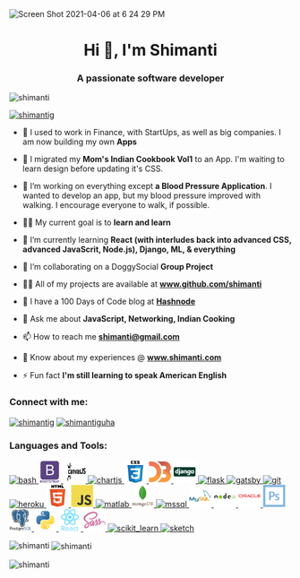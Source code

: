 <img width="32" alt="Screen Shot 2021-04-06 at 6 24 29 PM" src="https://user-images.githubusercontent.com/676501/113797061-6597a600-9705-11eb-9435-75907ce1ea1c.png">
<h1 align="center">Hi 👋, I'm Shimanti</h1>
<h3 align="center">A passionate software developer </h3>

<p align="left"> <img src="https://komarev.com/ghpvc/?username=shimanti&label=Profile%20views&color=0e75b6&style=flat" alt="shimanti" /> </p>

<p align="left"> <a href="https://twitter.com/shimantig" target="blank"><img src="https://img.shields.io/twitter/follow/shimantig?logo=twitter&style=for-the-badge" alt="shimantig" /></a> </p>

- 🌱 I used to work in Finance, with StartUps, as well as big companies. I am now building my own **Apps**

- 🤝 I migrated my **Mom's Indian Cookbook Vol1** to an App.  I'm waiting to learn design before updating it's CSS.

- 🔭 I’m working on everything except **a Blood Pressure Application**. I wanted to develop an app, but my blood pressure improved with walking. I encourage everyone to walk, if possible.

- 👨‍💻 My current goal is to **learn and learn**

- 🌱 I’m currently learning **React (with interludes back into advanced CSS, advanced JavaScrit, Node.js), Django, ML, & everything**

- 👯 I’m collaborating on a DoggySocial **Group Project**



- 👨‍💻 All of my projects are available at **www.github.com/shimanti**

- 📝 I have a 100 Days of Code blog at **<a href="https://hashnode.com/post/my-path-to-software-engineering-ckv2i6ugx0grlp5s1h3hd7dfw">Hashnode</a>**

- 💬 Ask me about **JavaScript, Networking, Indian Cooking**

- 📫 How to reach me **shimanti@gmail.com**

- 📄 Know about my experiences @ **www.shimanti.com** 

- ⚡ Fun fact **I'm still learning to speak American English**

<h3 align="left">Connect with me:</h3>
<p align="left">
<a href="https://twitter.com/shimantig" target="blank"><img align="center" src="https://cdn.jsdelivr.net/npm/simple-icons@3.0.1/icons/twitter.svg" alt="shimantig" height="30" width="40" /></a>
<a href="https://linkedin.com/in/shimantiguha" target="blank"><img align="center" src="https://cdn.jsdelivr.net/npm/simple-icons@3.0.1/icons/linkedin.svg" alt="shimantiguha" height="30" width="40" /></a>


<h3 align="left">Languages and Tools:</h3>
<p align="left"> <a href="https://www.gnu.org/software/bash/" target="_blank"> <img src="https://www.vectorlogo.zone/logos/gnu_bash/gnu_bash-icon.svg" alt="bash" width="40" height="40"/> </a> <a href="https://getbootstrap.com" target="_blank"> <img src="https://raw.githubusercontent.com/devicons/devicon/master/icons/bootstrap/bootstrap-plain-wordmark.svg" alt="bootstrap" width="40" height="40"/> </a> <a href="https://canvasjs.com" target="_blank"> <img src="https://raw.githubusercontent.com/Hardik0307/Hardik0307/master/assets/canvasjs-charts.svg" alt="canvasjs" width="40" height="40"/> </a> <a href="https://www.chartjs.org" target="_blank"> <img src="https://www.chartjs.org/media/logo-title.svg" alt="chartjs" width="40" height="40"/> </a> <a href="https://www.w3schools.com/css/" target="_blank"> <img src="https://raw.githubusercontent.com/devicons/devicon/master/icons/css3/css3-original-wordmark.svg" alt="css3" width="40" height="40"/> </a> <a href="https://d3js.org/" target="_blank"> <img src="https://raw.githubusercontent.com/devicons/devicon/master/icons/d3js/d3js-original.svg" alt="d3js" width="40" height="40"/> </a> <a href="https://www.djangoproject.com/" target="_blank"> <img src="https://raw.githubusercontent.com/devicons/devicon/master/icons/django/django-original.svg" alt="django" width="40" height="40"/> </a> <a href="https://flask.palletsprojects.com/" target="_blank"> <img src="https://www.vectorlogo.zone/logos/pocoo_flask/pocoo_flask-icon.svg" alt="flask" width="40" height="40"/> </a> <a href="https://www.gatsbyjs.com/" target="_blank"> <img src="https://www.vectorlogo.zone/logos/gatsbyjs/gatsbyjs-icon.svg" alt="gatsby" width="40" height="40"/> </a> <a href="https://git-scm.com/" target="_blank"> <img src="https://www.vectorlogo.zone/logos/git-scm/git-scm-icon.svg" alt="git" width="40" height="40"/> </a> <a href="https://heroku.com" target="_blank"> <img src="https://www.vectorlogo.zone/logos/heroku/heroku-icon.svg" alt="heroku" width="40" height="40"/> </a> <a href="https://www.w3.org/html/" target="_blank"> <img src="https://raw.githubusercontent.com/devicons/devicon/master/icons/html5/html5-original-wordmark.svg" alt="html5" width="40" height="40"/> </a> <a href="https://developer.mozilla.org/en-US/docs/Web/JavaScript" target="_blank"> <img src="https://raw.githubusercontent.com/devicons/devicon/master/icons/javascript/javascript-original.svg" alt="javascript" width="40" height="40"/> </a> <a href="https://www.mathworks.com/" target="_blank"> <img src="https://raw.githubusercontent.com/simple-icons/simple-icons/master/icons/mathworks.svg" alt="matlab" width="40" height="40"/> </a> <a href="https://www.mongodb.com/" target="_blank"> <img src="https://raw.githubusercontent.com/devicons/devicon/master/icons/mongodb/mongodb-original-wordmark.svg" alt="mongodb" width="40" height="40"/> </a> <a href="https://www.microsoft.com/en-us/sql-server" target="_blank"> <img src="https://cdn.worldvectorlogo.com/logos/microsoft-sql-server.svg" alt="mssql" width="40" height="40"/> </a> <a href="https://www.mysql.com/" target="_blank"> <img src="https://raw.githubusercontent.com/devicons/devicon/master/icons/mysql/mysql-original-wordmark.svg" alt="mysql" width="40" height="40"/> </a> <a href="https://nodejs.org" target="_blank"> <img src="https://raw.githubusercontent.com/devicons/devicon/master/icons/nodejs/nodejs-original-wordmark.svg" alt="nodejs" width="40" height="40"/> </a> <a href="https://www.oracle.com/" target="_blank"> <img src="https://raw.githubusercontent.com/devicons/devicon/master/icons/oracle/oracle-original.svg" alt="oracle" width="40" height="40"/> </a> <a href="https://www.photoshop.com/en" target="_blank"> <img src="https://raw.githubusercontent.com/devicons/devicon/master/icons/photoshop/photoshop-line.svg" alt="photoshop" width="40" height="40"/> </a> <a href="https://www.postgresql.org" target="_blank"> <img src="https://raw.githubusercontent.com/devicons/devicon/master/icons/postgresql/postgresql-original-wordmark.svg" alt="postgresql" width="40" height="40"/> </a> <a href="https://www.python.org" target="_blank"> <img src="https://raw.githubusercontent.com/devicons/devicon/master/icons/python/python-original.svg" alt="python" width="40" height="40"/> </a> <a href="https://reactjs.org/" target="_blank"> <img src="https://raw.githubusercontent.com/devicons/devicon/master/icons/react/react-original-wordmark.svg" alt="react" width="40" height="40"/> </a> <a href="https://sass-lang.com" target="_blank"> <img src="https://raw.githubusercontent.com/devicons/devicon/master/icons/sass/sass-original.svg" alt="sass" width="40" height="40"/> </a> <a href="https://scikit-learn.org/" target="_blank"> <img src="https://upload.wikimedia.org/wikipedia/commons/0/05/Scikit_learn_logo_small.svg" alt="scikit_learn" width="40" height="40"/> </a> <a href="https://www.sketch.com/" target="_blank"> <img src="https://www.vectorlogo.zone/logos/sketchapp/sketchapp-icon.svg" alt="sketch" width="40" height="40"/> </a> </p>

<p><img align="left" src="https://github-readme-stats.vercel.app/api/top-langs?username=shimanti&show_icons=true&locale=en&layout=compact" alt="shimanti" /></p>

<p>&nbsp;<img align="center" src="https://github-readme-stats.vercel.app/api?username=shimanti&show_icons=true&locale=en" alt="shimanti" /></p>

<p><img align="center" src="https://github-readme-streak-stats.herokuapp.com/?user=shimanti&" alt="shimanti" /></p>
